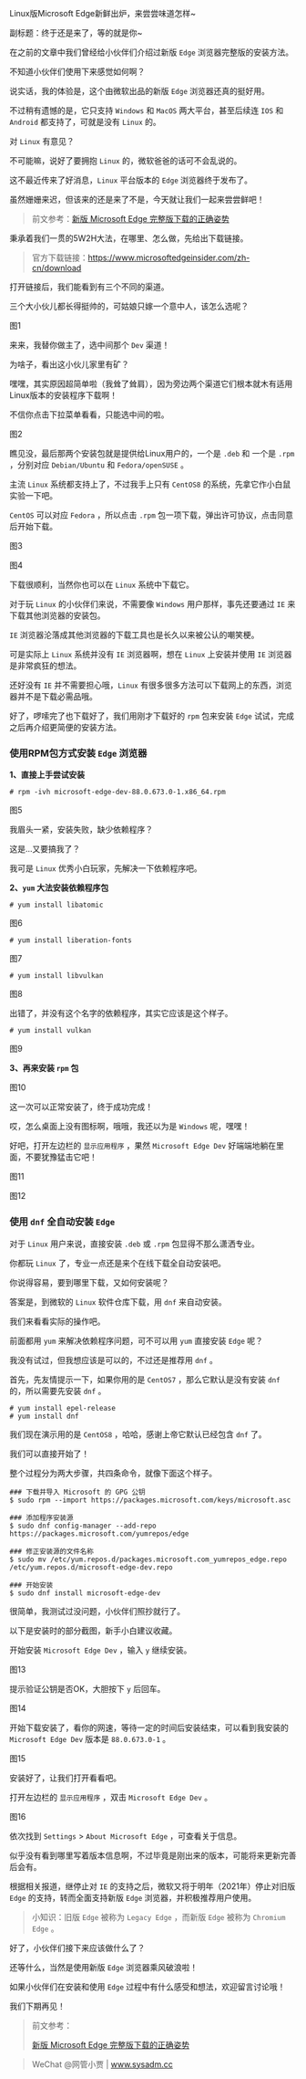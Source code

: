 Linux版Microsoft Edge新鲜出炉，来尝尝味道怎样~

副标题：终于还是来了，等的就是你~



在之前的文章中我们曾经给小伙伴们介绍过新版 `Edge` 浏览器完整版的安装方法。

不知道小伙伴们使用下来感觉如何啊？

说实话，我的体验是，这个由微软出品的新版 `Edge` 浏览器还真的挺好用。

不过稍有遗憾的是，它只支持 `Windows` 和 `MacOS` 两大平台，甚至后续连 `IOS` 和 `Android` 都支持了，可就是没有 `Linux` 的。

对 `Linux` 有意见？

不可能嘛，说好了要拥抱 `Linux` 的，微软爸爸的话可不会乱说的。

这不最近传来了好消息，`Linux` 平台版本的 `Edge` 浏览器终于发布了。

虽然姗姗来迟，但该来的还是来了不是，今天就让我们一起来尝尝鲜吧！

> 前文参考：[新版 Microsoft Edge 完整版下载的正确姿势](https://www.sysadm.cc/index.php/xitongyunwei/759-microsoft-edge-offline-version-download)



秉承着我们一贯的5W2H大法，在哪里、怎么做，先给出下载链接。

> 官方下载链接：https://www.microsoftedgeinsider.com/zh-cn/download



打开链接后，我们能看到有三个不同的渠道。

三个大小伙儿都长得挺帅的，可姑娘只嫁一个意中人，该怎么选呢？

图1



来来，我替你做主了，选中间那个 `Dev` 渠道！

为啥子，看出这小伙儿家里有矿？

嘿嘿，其实原因超简单啦（我耸了耸肩），因为旁边两个渠道它们根本就木有适用Linux版本的安装程序下载啊！

不信你点击下拉菜单看看，只能选中间的啦。

图2



瞧见没，最后那两个安装包就是提供给Linux用户的，一个是 `.deb` 和 一个是 `.rpm` ，分别对应 `Debian/Ubuntu` 和 `Fedora/openSUSE` 。

主流 `Linux` 系统都支持上了，不过我手上只有 `CentOS8` 的系统，先拿它作小白鼠实验一下吧。

`CentOS` 可以对应 `Fedora` ，所以点击 `.rpm` 包一项下载，弹出许可协议，点击同意后开始下载。

图3

图4



下载很顺利，当然你也可以在 `Linux` 系统中下载它。

对于玩 `Linux` 的小伙伴们来说，不需要像 `Windows` 用户那样，事先还要通过 `IE` 来下载其他浏览器的安装包。

`IE` 浏览器沦落成其他浏览器的下载工具也是长久以来被公认的嘲笑梗。

可是实际上 `Linux` 系统并没有 `IE` 浏览器啊，想在 `Linux` 上安装并使用 `IE` 浏览器是非常疯狂的想法。

还好没有 `IE` 并不需要担心哦，`Linux` 有很多很多方法可以下载网上的东西，浏览器并不是下载必需品哦。

好了，啰嗦完了也下载好了，我们用刚才下载好的 `rpm` 包来安装 `Edge` 试试，完成之后再介绍更简便的安装方法。



### 使用RPM包方式安装 `Edge` 浏览器

**1、直接上手尝试安装**

```
# rpm -ivh microsoft-edge-dev-88.0.673.0-1.x86_64.rpm
```

图5



我眉头一紧，安装失败，缺少依赖程序？

这是...又要搞我了？

我可是 `Linux` 优秀小白玩家，先解决一下依赖程序吧。



**2、`yum` 大法安装依赖程序包**

```
# yum install libatomic
```

图6



```
# yum install liberation-fonts
```

图7



```
# yum install libvulkan
```

图8



出错了，并没有这个名字的依赖程序，其实它应该是这个样子。

```
# yum install vulkan
```

图9



**3、再来安装 `rpm` 包**

图10



这一次可以正常安装了，终于成功完成！

哎，怎么桌面上没有图标啊，哦哦，我还以为是 `Windows` 呢，嘿嘿！

好吧，打开左边栏的 `显示应用程序` ，果然 `Microsoft Edge Dev` 好端端地躺在里面，不要犹豫猛击它吧！

图11

图12



### 使用 `dnf` 全自动安装 `Edge`

对于 `Linux` 用户来说，直接安装 `.deb` 或 `.rpm` 包显得不那么潇洒专业。

你都玩 `Linux` 了，专业一点还是来个在线下载全自动安装吧。

你说得容易，要到哪里下载，又如何安装呢？

答案是，到微软的 `Linux` 软件仓库下载，用 `dnf` 来自动安装。

我们来看看实际的操作吧。



前面都用 `yum` 来解决依赖程序问题，可不可以用 `yum` 直接安装 `Edge` 呢？

我没有试过，但我想应该是可以的，不过还是推荐用 `dnf` 。

首先，先友情提示一下，如果你用的是 `CentOS7` ，那么它默认是没有安装 `dnf` 的，所以需要先安装 `dnf` 。

```shell
# yum install epel-release
# yum install dnf
```



我们现在演示用的是 `CentOS8` ，哈哈，感谢上帝它默认已经包含 `dnf` 了。

我们可以直接开始了！



整个过程分为两大步骤，共四条命令，就像下面这个样子。

```shell
### 下载并导入 Microsoft 的 GPG 公钥
$ sudo rpm --import https://packages.microsoft.com/keys/microsoft.asc

### 添加程序安装源
$ sudo dnf config-manager --add-repo https://packages.microsoft.com/yumrepos/edge

### 修正安装源的文件名称
$ sudo mv /etc/yum.repos.d/packages.microsoft.com_yumrepos_edge.repo /etc/yum.repos.d/microsoft-edge-dev.repo

### 开始安装
$ sudo dnf install microsoft-edge-dev
```



很简单，我测试过没问题，小伙伴们照抄就行了。

以下是安装时的部分截图，新手小白建议收藏。



开始安装 `Microsoft Edge Dev` ，输入 `y` 继续安装。

图13



提示验证公钥是否OK，大胆按下 `y` 后回车。

图14



开始下载安装了，看你的网速，等待一定的时间后安装结束，可以看到我安装的 `Microsoft Edge Dev` 版本是 `88.0.673.0-1` 。

图15



安装好了，让我们打开看看吧。

打开左边栏的 `显示应用程序` ，双击 `Microsoft Edge Dev` 。

图16



依次找到 `Settings` > `About Microsoft Edge` ，可查看关于信息。

似乎没有看到哪里写着版本信息啊，不过毕竟是刚出来的版本，可能将来更新完善后会有。

根据相关报道，继停止对 `IE` 的支持之后，微软又将于明年（2021年）停止对旧版 `Edge` 的支持，转而全面支持新版 `Edge` 浏览器，并积极推荐用户使用。

> 小知识：旧版 `Edge` 被称为 `Legacy Edge` ，而新版 `Edge` 被称为 `Chromium Edge` 。



好了，小伙伴们接下来应该做什么了？

还等什么，当然是使用新版 `Edge` 浏览器乘风破浪啦！

如果小伙伴们在安装和使用 `Edge` 过程中有什么感受和想法，欢迎留言讨论哦！

我们下期再见！



> 前文参考：
>
> [新版 Microsoft Edge 完整版下载的正确姿势](https://www.sysadm.cc/index.php/xitongyunwei/759-microsoft-edge-offline-version-download)











> WeChat @网管小贾 | www.sysadm.cc

